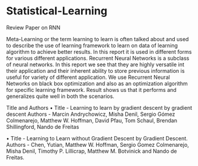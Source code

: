 # Statistical-Learning
Review Paper on RNN


Meta-Learning or the term learning to learn is often talked about and used to describe the use of learning framework to learn on data of learning algorithm to achieve better results. In this report it is used in different forms for various different applications. Recurrent Neural Networks is a subclass of neural networks. In this report we see that they are highly versatile int their application and their inherent ability to store previous information is useful for variety of different application. We use Recurrent Neural Networks on black box optimization and also as an optimization algorithm for specific learning framework. Result shows us that it performs and generalizes quite well in both the scenarios.

Title and Authors
• Title - Learning to learn by gradient descent by gradient descent
Authors - Marcin Andrychowicz, Misha Denil, Sergio Gómez Colmenarejo, Matthew W. Hoffman, David Pfau, Tom Schaul, Brendan Shillingford, Nando de Freitas

• Title - Learning to Learn without Gradient Descent by Gradient Descent.
Authors - Chen, Yutian, Matthew W. Hoffman, Sergio Gomez Colmenarejo, Misha Denil, Timothy P. Lillicrap, Matthew M. Botvinick and Nando de Freitas.
